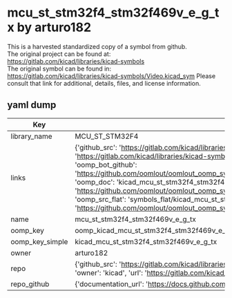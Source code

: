 # mcu_st_stm32f4_stm32f469v_e_g_tx by arturo182  
This is a harvested standardized copy of a symbol from github.  
The original project can be found at:  
https://gitlab.com/kicad/libraries/kicad-symbols  
The original symbol can be found in:
https://gitlab.com/kicad/libraries/kicad-symbols/Video.kicad_sym
Please consult that link for additional, details, files, and license information.  
## yaml dump  
| Key | Value |  
| --- | --- |  
| library_name | MCU_ST_STM32F4 |  
| links | {'github_src': 'https://gitlab.com/kicad/libraries/kicad-symbols/Video.kicad_sym', 'github_src_repo': 'https://gitlab.com/kicad/libraries/kicad-symbols', 'oomp_bot': 'kicad_mcu_st_stm32f4_stm32f469v_e_g_tx/working', 'oomp_bot_github': 'https://github.com/oomlout/oomlout_oomp_symbol_bot/tree/main/kicad_mcu_st_stm32f4_stm32f469v_e_g_tx/working', 'oomp_doc': 'kicad_mcu_st_stm32f4_stm32f469v_e_g_tx/working', 'oomp_doc_github': 'https://github.com/oomlout/oomlout_oomp_symbol_doc/tree/main/kicad_mcu_st_stm32f4_stm32f469v_e_g_tx/working', 'oomp_src_flat': 'symbols_flat/kicad_mcu_st_stm32f4_stm32f469v_e_g_tx/working', 'oomp_src_flat_github': 'https://github.com/oomlout/oomlout_oomp_symbol_src/tree/main/kicad_mcu_st_stm32f4_stm32f469v_e_g_tx/working'} |  
| name | mcu_st_stm32f4_stm32f469v_e_g_tx |  
| oomp_key | oomp_kicad_mcu_st_stm32f4_stm32f469v_e_g_tx |  
| oomp_key_simple | kicad_mcu_st_stm32f4_stm32f469v_e_g_tx |  
| owner | arturo182 |  
| repo | {'github_src': 'https://gitlab.com/kicad/libraries/kicad-symbols/Video.kicad_sym', 'name': 'libraries/kicad-symbols', 'owner': 'kicad', 'url': 'https://gitlab.com/kicad/libraries/kicad-symbols'} |  
| repo_github | {'documentation_url': 'https://docs.github.com/rest/repos/repos#get-a-repository', 'message': 'Not Found'} |  

